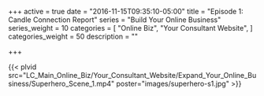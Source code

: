 +++
active = true
date = "2016-11-15T09:35:10-05:00"
title = "Episode 1: Candle Connection Report"
series = "Build Your Online Business"
series_weight = 10
categories = [
  "Online Biz",
  "Your Consultant Website",
]
categories_weight = 50
description = ""

+++

{{< plvid src="LC_Main_Online_Biz/Your_Consultant_Website/Expand_Your_Online_Business/Superhero_Scene_1.mp4" poster="images/superhero-s1.jpg" >}}
